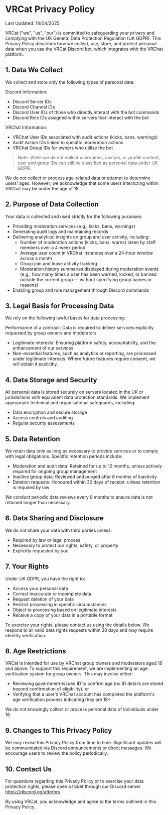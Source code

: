 # VRCat Privacy Policy

Last Updated: 18/04/2025

VRCat ("we", "us", "our") is committed to safeguarding your privacy and complying with the UK General Data Protection Regulation (UK GDPR). This Privacy Policy describes how we collect, use, store, and protect personal data when you use the VRCat Discord bot, which integrates with the VRChat platform.

## 1. Data We Collect

We collect and store only the following types of personal data:

Discord Information:
- Discord Server IDs
- Discord Channel IDs
- Discord User IDs of those who directly interact with the bot commands
- Discord Role IDs assigned within servers that interact with the bot

VRChat Information:
- VRChat User IDs associated with audit actions (kicks, bans, warnings)
- Audit Action IDs linked to specific moderation actions
- VRChat Group IDs for owners who utilise the bot
> Note: While we do not collect usernames, avatars, or profile content, user and group IDs can still be classified as personal data under UK GDPR.

We do not collect or process age-related data or attempt to determine users' ages. However, we acknowledge that some users interacting within VRChat may be under the age of 18.

## 2. Purpose of Data Collection

Your data is collected and used strictly for the following purposes:
- Providing moderation services (e.g., kicks, bans, warnings)
- Generating audit logs and maintaining records
- Delivering analytical insights on group and user activity, including:
  - Number of moderation actions (kicks, bans, warns) taken by staff members over a 4-week period
  - Average user count in VRChat instances over a 24-hour window across a month
  - Group join and leave activity tracking
  - Moderation history summaries displayed during moderation events (e.g., how many times a user has been warned, kicked, or banned outside the current group — without specifying group names or reasons)
- Enabling group and role management through Discord commands
## 3. Legal Basis for Processing Data
We rely on the following lawful bases for data processing:

Performance of a contract: Data is required to deliver services explicitly requested by group owners and moderators

- Legitimate interests: Ensuring platform safety, accountability, and the enhancement of our services
- Non-essential features, such as analytics or reporting, are processed under legitimate interests. Where future features require consent, we will obtain it explicitly.

## 4. Data Storage and Security

All personal data is stored securely on servers located in the UK or jurisdictions with equivalent data protection standards. We implement appropriate technical and organisational safeguards, including:

- Data encryption and secure storage
- Access controls and auditing
- Regular security assessments

## 5. Data Retention

We retain data only as long as necessary to provide services or to comply with legal obligations. Specific retention periods include:

- Moderation and audit data: Retained for up to 12 months, unless actively required for ongoing group management
- Inactive group data: Reviewed and purged after 6 months of inactivity
- Deletion requests: Honoured within 30 days of receipt, unless retention is required by law

We conduct periodic data reviews every 6 months to ensure data is not retained longer than necessary.



## 6. Data Sharing and Disclosure

We do not share your data with third parties unless:

- Required by law or legal process
- Necessary to protect our rights, safety, or property
- Explicitly requested by you

## 7. Your Rights

Under UK GDPR, you have the right to:
- Access your personal data
- Correct inaccurate or incomplete data
- Request deletion of your data
- Restrict processing in specific circumstances
- Object to processing based on legitimate interests
- Receive a copy of your data in a portable format

To exercise your rights, please contact us using the details below. We respond to all valid data rights requests within 30 days and may require identity verification.

## 8. Age Restrictions
VRCat is intended for use by VRChat group owners and moderators aged 18 and above. To support this requirement, we are implementing an age verification system for group owners. This may involve either:

- Reviewing government-issued ID to confirm age (no ID details are stored beyond confirmation of eligibility), or
- Verifying that a user's VRChat account has completed the platform's age verification process indicating they are 18+

We do not knowingly collect or process personal data of individuals under 18.

## 9. Changes to This Privacy Policy

We may revise this Privacy Policy from time to time. Significant updates will be communicated via Discord announcements or direct messages. We encourage users to review the policy periodically.

## 10. Contact Us

For questions regarding this Privacy Policy or to exercise your data protection rights, please open a ticket through our Discord server https://discord.gg/afterhrs

By using VRCat, you acknowledge and agree to the terms outlined in this Privacy Policy.
